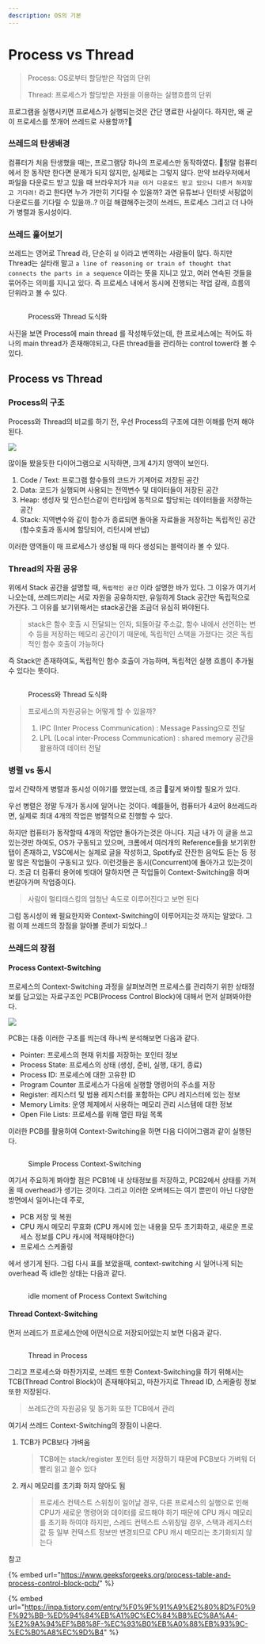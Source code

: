 ```yaml
---
description: OS의 기본
---
```


# Process vs Thread

> Process: OS로부터 할당받은 작업의 단위
>
> Thread: 프로세스가 할당받은 자원을 이용하는 실행흐름의 단위

프로그램을 실행시키면 프로세스가 실행되는것은 간단 명료한 사실이다. 하지만, 왜 굳이 프로세스를 쪼개어 쓰레드로 사용할까?

### 쓰레드의 탄생배경

컴퓨터가 처음 탄생했을 때는, 프로그램당 하나의 프로세스만 동작하였다. 정말 컴퓨터에서 한 동작만 한다면 문제가 되지 않지만, 실제로는 그렇지 않다. 만약 브라우저에서 파일을 다운로드 받고 있을 때 브라우저가 `지금 이거 다운로드 받고 있으니 다른거 하지말고 기다려!` 라고 한다면 누가 가만히 기다릴 수 있을까? 과연 유튜브나 인터넷 서핑없이 다운로드를 기다릴 수 있을까..? 이걸 해결해주는것이 쓰레드, 프로세스 그리고 더 나아가 병렬과 동시성이다.

### 쓰레드 훑어보기

쓰레드는 영어로 Thread 라, 단순히 `실` 이라고 번역하는 사람들이 많다. 하지만 Thread는 실타래 말고 `a line of reasoning or train of thought that connects the parts in a sequence` 이라는 뜻을 지니고 있고, 여러 연속된 것들을 묶어주는 의미를 지니고 있다. 즉 프로세스 내에서 동시에 진행되는 작업 갈래, 흐름의 단위라고 볼 수 있다.&#x20;

<figure><img src="../.gitbook/assets/image (17).png" alt=""><figcaption><p>Process와 Thread 도식화</p></figcaption></figure>

사진을 보면 Process에 main thread 를 작성해두었는데, 한 프로세스에는 적어도 하나의 main thread가 존재해야되고, 다른 thread들을 관리하는 control tower라 볼 수 있다.



## Process vs Thread

### Process의 구조

Process와 Thread의 비교를 하기 전, 우선 Process의 구조에 대한 이해를 먼저 해야된다.

![](<../.gitbook/assets/image (2) (4).png>)

많이들 봤을듯한 다이어그램으로 시작하면, 크게 4가지 영역이 보인다.

1. Code / Text: 프로그램 함수들의 코드가 기계어로 저장된 공간
2. Data: 코드가 실행되며 사용되는 전역변수 및 데이터들이 저장된 공간
3. Heap: 생성자 및 인스턴스같이 런타임에 동적으로 할당되는 데이터들을 저장하는 공간
4. Stack: 지역변수와 같이 함수가 종료되면 돌아올 자료들을 저장하는 독립적인 공간 (함수호출과 동시에 할당되어, 리턴시에 반납)

이러한 영역들이 매 프로세스가 생성될 때 마다 생성되는 블럭이라 볼 수 있다.

### Thread의 자원 공유

위에서 Stack 공간을 설명할 때, `독립적인 공간` 이라 설명한 바가 있다. 그 이유가 여기서 나오는데, 쓰레드끼리는 서로 자원을 공유하지만, 유일하게 Stack 공간만 독립적으로 가진다. 그 이유를 보기위해서는 stack공간을 조금더 유심히 봐야된다.

> stack은 함수 호출 시 전달되는 인자, 되돌아갈 주소값, 함수 내에서 선언하는 변수 등을 저장하는 메모리 공간이기 때문에, 독립적인 스택을 가졌다는 것은 독립적인 함수 호출이 가능하다

즉 Stack만 존재하여도, 독립적인 함수 호출이 가능하며, 독립적인 실행 흐름이 추가될 수 있다는 뜻이다.&#x20;

<figure><img src="../.gitbook/assets/image (1) (1) (4) (1).png" alt=""><figcaption><p>Process와 Thread 도식화</p></figcaption></figure>

> 프로세스의 자원공유는 어떻게 할 수 있을까?
>
> 1. IPC (Inter Process Communication) : Message Passing으로 전달
> 2. LPL (Local inter-Process Communication) : shared memory 공간을 활용하여 데이터 전달

### 병렬 vs 동시

앞서 간략하게 병렬과 동시성 이야기를 했었는데, 조금 깊게 봐야할 필요가 있다.

우선 병렬은 정말 두개가 동시에 일어나는 것이다. 예를들어, 컴퓨터가 4코어 8쓰레드라면, 실제로 최대 4개의 작업은 병렬적으로 진행할 수 있다.&#x20;

하지만 컴퓨터가 동작할때 4개의 작업만 돌아가는것은 아니다. 지금 내가 이 글을 쓰고 있는것만 하여도, OS가 구동되고 있으며, 크롬에서 여러개의 Reference들을 보기위한 탭이 존재하고, VSC에서는 실제로 글을 작성하고, Spotify로 잔잔한 음악도 듣는 등 정말 많은 작업들이 구동되고 있다. 이런것들은 동시(Concurrent)에 돌아가고 있는것이다. 조금 더 컴퓨터 용어에 빗대어 말하자면 큰 작업들이 Context-Switching을 하며 번갈아가며 작업중이다.&#x20;

> 사람이 멀티태스킹의 엄청난 속도로 이루어진다고 보면 된다

그럼 동시성이 왜 필요한지와 Context-Switching이 이루어지는것 까지는 알았다. 그럼 이제 쓰레드의 장점을 알아볼 준비가 되었다..!

### 쓰레드의 장점

#### Process Context-Switching

프로세스의 Context-Switching 과정을 살펴보려면 프로세스를 관리하기 위한 상태정보를 담고있는 자료구조인 PCB(Process Control Block)에 대해서 먼저 살펴봐야한다.

![](<../.gitbook/assets/image (16).png>)

PCB는 대충 이러한 구조를 띄는데 하나씩 분석해보면 다음과 같다.

* Pointer: 프로세스의 현재 위치를 저장하는 포인터 정보
* Process State: 프로세스의 상태 (생성, 준비, 실행, 대기, 종료)
* Process ID: 프로세스에 대한 고유한 ID
* Program Counter  프로세스가 다음에 실행할 명령어의 주소를 저장
* Register: 레지스터 및 범용 레지스터를 포함하는 CPU 레지스터에 있는 정보
* Memory Limits: 운영 체제에서 사용하는 메모리 관리 시스템에 대한 정보
* Open File Lists: 프로세스를 위해 열린 파일 목록

이러한 PCB를 활용하여 Context-Switching을 하면 다음 다이어그램과 같이 실행된다.

<figure><img src="../.gitbook/assets/image (13).png" alt=""><figcaption><p>Simple Process Context-Switching</p></figcaption></figure>

여기서 주요하게 봐야할 점은 PCB1에 내 상태정보를 저장하고, PCB2에서 상태를 가져올 때 overhead가 생기는 것이다. 그리고 이러한 오버헤드는 여기 뿐만이 아닌 다양한 방면에서 일어나는데 주로,&#x20;

* PCB 저장 및 복원
* CPU 캐시 메모리 무효화 (CPU 캐시에 있는 내용을 모두 초기화하고, 새로운 프로세스 정보를 CPU 캐시에 적재해야한다)
* 프로세스 스케줄링

에서 생기게 된다. 그럼 다시 표를 보았을때, context-switching 시 일어나게 되는 overhead 즉 idle한 상태는 다음과 같다.

<figure><img src="../.gitbook/assets/image (6) (3).png" alt=""><figcaption><p>idle moment of Process Context Switching</p></figcaption></figure>

#### Thread Context-Switching

먼저 쓰레드가 프로세스안에 어떤식으로 저장되어있는지 보면 다음과 같다.

<figure><img src="../.gitbook/assets/image (18).png" alt=""><figcaption><p>Thread in Process</p></figcaption></figure>

그리고 프로세스와 마찬가지로, 쓰레드 또한 Context-Switching을 하기 위해서는 TCB(Thread Control Block)이 존재해야되고, 마찬가지로 Thread ID, 스케줄링 정보 또한 저장된다.&#x20;

> 쓰레드간의 자원공유 및 동기화 또한 TCB에서 관리

여기서 쓰레드 Context-Switching의 장점이 나온다.

1.  TCB가 PCB보다 가벼움

    > TCB에는 stack/register 포인터 등만 저장하기 때문에 PCB보다 가벼워 더 빨리 읽고 쓸수 있다
2.  캐시 메모리를 초기화 하지 않아도 됨

    > 프로세스 컨텍스트 스위칭이 일어날 경우, 다른 프로세스의 실행으로 인해 CPU가 새로운 명령어와 데이터를 로드해야 하기 때문에 CPU 캐시 메모리를 초기화 하여야 하지만, 스레드 컨텍스트 스위칭일 경우, 스택과 레지스터 값 등 일부 컨텍스트 정보만 변경되므로 CPU 캐시 메모리는 초기화되지 않는다

&#x20;

참고

{% embed url="https://www.geeksforgeeks.org/process-table-and-process-control-block-pcb/" %}

{% embed url="https://inpa.tistory.com/entry/%F0%9F%91%A9%E2%80%8D%F0%9F%92%BB-%ED%94%84%EB%A1%9C%EC%84%B8%EC%8A%A4-%E2%9A%94%EF%B8%8F-%EC%93%B0%EB%A0%88%EB%93%9C-%EC%B0%A8%EC%9D%B4" %}
